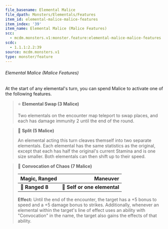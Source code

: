 ```yaml
---
file_basename: Elemental Malice
file_dpath: Monsters/Elementals/Features
item_id: elemental-malice-malice-features
item_index: '39'
item_name: Elemental Malice (Malice Features)
scc:
  - mcdm.monsters.v1:monster.feature:elemental-malice-malice-features
scdc:
  - 1.1.1:2.2:39
source: mcdm.monsters.v1
type: monster/feature
---
```


###### Elemental Malice (Malice Features)

At the start of any elemental's turn, you can spend Malice to activate one of the following features.

> ⭐️ **Elemental Swap (3 Malice)**
>
> Two elementals on the encounter map teleport to swap places, and each has damage immunity 2 until the end of the round.

> 👤 **Split (5 Malice)**
>
> An elemental acting this turn cleaves themself into two separate elementals. Each elemental has the same statistics as the original, except that each has half the original's current Stamina and is one size smaller. Both elementals can then shift up to their speed.

> 🏹 **Convocation of Chaos (7 Malice)**
>
> | **Magic, Ranged** |                 **Maneuver** |
> | ----------------- | ---------------------------: |
> | **📏 Ranged 8**   | **🎯 Self or one elemental** |
>
> **Effect:** Until the end of the encounter, the target has a +5 bonus to speed and a +5 damage bonus to strikes. Additionally, whenever an elemental within the target's line of effect uses an ability with "Convocation" in the name, the target also gains the effects of that ability.
